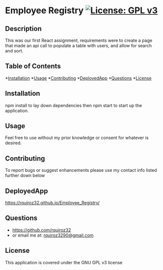 # Employee Registry         [![License: GPL v3](https://img.shields.io/badge/License-GPLv3-blue.svg)](https://www.gnu.org/licenses/gpl-3.0)
## Description
This was our first React assignment, requirements were to create a page that made an api call to populate a table with users, and allow for search and sort.

## Table of Contents

*[Installation](#installation)
*[Usage](#usage)
*[Contributing](#Contributing)
*[DeployedApp](#DeployedApp)
*[Questions](#Questions)
*[License](#License)


## Installation
npm install to lay down dependencies then npm start to start up the application.

## Usage
Feel free to use without my prior knowledge or consent for whatever is desired.

## Contributing
To report bugs or suggest enhancements please use my contact info listed further down below

## DeployedApp
https://rquiroz32.github.io/Employee_Registry/

## Questions
* https://github.com/rquiroz32
* or email me at: rquiroz3290@gmail.com

## License
This application is covered under the GNU GPL v3 license 

